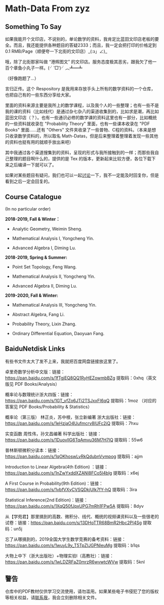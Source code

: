 # Math-Data From zyz

## Something To Say

如果我能开个文印店，不说别的，单论数学的资料，我肯定比蓝田文印店老板的要全。而且，我还能提供各种题目的答疑2333；而且，我一定会把打印的价格定到 0.1 RMB/Page（顺便夸一下北街的文印店）\_(:з」∠)\_

哦，除了北街那家叫做 “港辉图文” 的文印店。服务态度极其恶劣，跟我欠了他一百个章鱼小丸子一样。(╯‵□′)╯︵┻━┻

（好像跑题了...）

言归正传。这个 Respository 是我用来存放手头上所有的数学资料的一个仓库，也把自己有的一些东西分享给大家。

里面的资料来源主要是我所上的数学课程，以及我个人的一些整理；也有一些不是我的课的资料（比如线代）是通过杂七杂八的渠道收集到的，比如求是潮，再比如蓝田文印店（？）。也有一些通识必修的数学课的资料这里也有一部分，比如概统的一些资料就收录在 "Probability Theory" 里面，也有一些课本收录在 "PDF Books" 里面……还有 "Others" 文件夹收录了一些普物、C程的资料。（本来是想只收录数学资料的，所以取名 Math-Datas，但是后来整理着整理着发现一些其他的资料也挺有用的就顺手放出来吧）

其中我通过各个渠道搜集到的资料，呈现的形式与我所接触到的一样；而那些我自己整理的题目啊什么的，提供的是 Tex 的版本，更新起来比较方便，各位下载下来之后编译一下就可以了。

如果对某些题目有疑问，我们也可以一起[讨论](mailto:3180102113@zju.edu.cn)一下，我不一定能及时回复你，但是看到之后一定会回复的。

## Course Catalogue

(In no particular order)

**2018-2019, Fall & Winter：**

* Analytic Geometry, Weimin Sheng.

* Mathematical Analysis I, Yongcheng Yin.

* Advanced Algebra I, Diming Lu.


**2018-2019, Spring & Summer:**

* Point Set Topology, Feng Wang.

* Mathematical Analysis II, Yongcheng Yin.

* Advanced Algebra II, Diming Lu.

**2019-2020, Fall & Winter:**

* Mathematical Analysis III, Yongcheng Yin.

* Abstract Algebra, Fang Li.

* Probability Theory, Lixin Zhang.

* Ordinary Differential Equation, Daoyuan Fang.

## BaiduNetdisk Links

有些书文件太大了发不上来，我就把百度网盘链接放这里了。

卓里奇数学分析中文版：链接：https://pan.baidu.com/s/1fTgjEQ8QQ1RyHEZowmbBZg 提取码：0xhq（英文版见 PDF Books/Analysis）

概率论与数理统计浙大四版：链接：https://pan.baidu.com/s/1GT_vfZo6JTi2TSJxxFI6qQ 提取码：1moz （对应的答案见 PDF Books/Probability & Statistics）

概率论（第三版） 林正炎，苏中根，张立新编著 浙大出版社：链接：https://pan.baidu.com/s/1eHzjaO4Uufmcrv8lUFc2iQ 提取码：7hxu 

实变函数 周性伟，孙文昌编著 科学出版社：链接：https://pan.baidu.com/s/1DuovllG6TqAmvu36M7H7lQ 提取码：55w6 

普林斯顿微积分读本：链接：https://pan.baidu.com/s/1qOKhoswLvRkQdubnVympog 提取码：ajjm 

Introduction to Linear Algebra(4th Edition) ：链接：https://pan.baidu.com/s/1nZwYxddXZANl8FCo5l4blg 提取码：x6ej 

A First Course in Probability(9th Edition)：链接：https://pan.baidu.com/s/1vbfVXyCVSQDkjUlk7fY-hQ 提取码：3ira

Statistical Inference(2nd Edition)：链接：https://pan.baidu.com/s/1XqQ50fJpxUPG7mRh1FPw5A 提取码：8dyv 

从【学苑君】那里搞到的高数、微积分、线代、概统的视频课资料以及一些很老的试卷：链接：https://pan.baidu.com/s/13DHoTTR68BmR2Hbc2PI4Sg 提取码：un5j

忘了从哪搞到的，2019全国大学生数学竞赛的备考资料：链接：https://pan.baidu.com/s/1wuyL9y_T5TpZIJGPNleuMg 提取码：b1qs

大物上中下（浙大出版社）+物理实验I（高教社）：链接：https://pan.baidu.com/s/1wLDZRFaZ0mrzR6wvwtcWVw 提取码：5knl 

## 警告

仓库中的PDF教材仅供学习交流使用，请勿滥用。如果某些电子书侵犯了您的版权等相关权益，请[联系我](mailto:3180102113@zju.edu.cn)，我会立刻删除相关文件。
